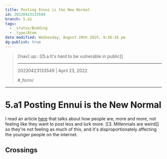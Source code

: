 ```yaml
---
title: Posting Ennui is the New Normal
id: 20220423133549
branch: 5.a1
tags:
  - _status/Budding
  - _type/Atom
date modified: Wednesday, August 20th 2025, 9:38:16 pm
dg-publish: true
---
```


> [!nav]
> up:: [[5.a It's hard to be vulnerable in public]]
>
> ---
> 20220423133549 | April 23, 2022
>
> #_form/

---

# 5.a1 Posting Ennui is the New Normal

I read an article [here](https://www.newyorker.com/culture/infinite-scroll/are-you-experiencing-posting-ennui) that talks about how people are, more and more, not feeling like they want to post less and lurk more. [[3. Millennials are weird]] so they're not feeling as much of this, and it's disproportionately affecting the younger people on the internet.

## Crossings
